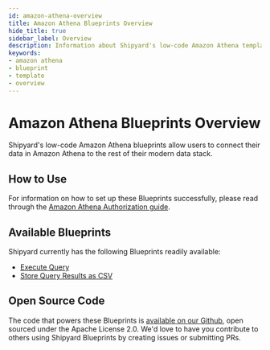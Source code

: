 ```yaml
---
id: amazon-athena-overview
title: Amazon Athena Blueprints Overview
hide_title: true
sidebar_label: Overview
description: Information about Shipyard's low-code Amazon Athena templates.
keywords:
- amazon athena
- blueprint
- template
- overview
---
```


# Amazon Athena Blueprints Overview

Shipyard's low-code Amazon Athena blueprints allow users to connect their data in Amazon Athena to the rest of their modern data stack.


## How to Use
For information on how to set up these Blueprints successfully, please read through the [Amazon Athena Authorization guide](amazon-athena-authorization.md).


## Available Blueprints
Shipyard currently has the following Blueprints readily available: 
- [Execute Query](amazon-athena-execute-query.md)
- [Store Query Results as CSV](amazon-athena-store-query-results-as-csv.md)

## Open Source Code
The code that powers these Blueprints is [available on our Github](https://www.shipyardapp.com/docs/blueprint-library/amazon-athena), open sourced under the Apache License 2.0. We'd love to have you contribute to others using Shipyard Blueprints by creating issues or submitting PRs.
